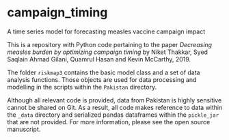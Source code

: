 # campaign_timing
A time series model for forecasting measles vaccine campaign impact

This is a repository with Python code pertaining to the paper *Decreasing measles burden by optimizing campaign timing* by Niket Thakkar, Syed Saqlain Ahmad Gilani, Quamrul Hasan and Kevin McCarthy, 2019.

The folder `riskmap3` contains the basic model class and a set of data analysis functions. Those objects are used for data processing and modelling in the scripts within the `Pakistan` directory.

Although all relevant code is provided, data from Pakistan is highly sensitive cannot be shared on Git. As a result, all code makes reference to data within the `_data` directory and serialized pandas dataframes within the `pickle_jar` that are not provided. For more information, please see the open source manuscript.
